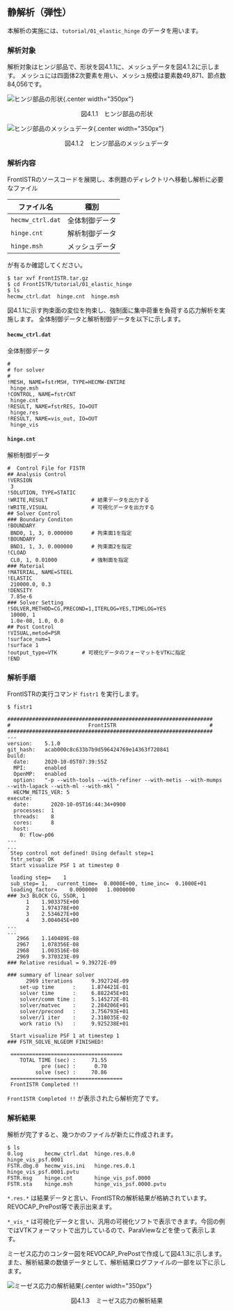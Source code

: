 ## 静解析（弾性）

本解析の実施には、`tutorial/01_elastic_hinge` のデータを用います。

### 解析対象

解析対象はヒンジ部品で、形状を図4.1.1に、メッシュデータを図4.1.2に示します。
メッシュには四面体2次要素を用い、メッシュ規模は要素数49,871、節点数84,056です。

![ヒンジ部品の形状](./media/tutorial01_01.png){.center width="350px"}
<div style="text-align: center;">
図4.1.1　ヒンジ部品の形状
</div>

![ヒンジ部品のメッシュデータ](./media/tutorial01_02.png){.center width="350px"}
<div style="text-align: center;">
図4.1.2　ヒンジ部品のメッシュデータ
</div>

### 解析内容

FrontISTRのソースコードを展開し、本例題のディレクトリへ移動し解析に必要なファイル


  | ファイル名       | 種別           |
  |------------------|----------------|
  | `hecmw_ctrl.dat` | 全体制御データ |
  | `hinge.cnt`      | 解析制御データ |
  | `hinge.msh`      | メッシュデータ |

が有るか確認してください。

```
$ tar xvf FrontISTR.tar.gz
$ cd FrontISTR/tutorial/01_elastic_hinge
$ ls
hecmw_ctrl.dat  hinge.cnt  hinge.msh
```

図4.1.1に示す拘束面の変位を拘束し、強制面に集中荷重を負荷する応力解析を実施します。
全体制御データと解析制御データを以下に示します。

#### `hecmw_ctrl.dat`

全体制御データ

```
#
# for solver
#
!MESH, NAME=fstrMSH, TYPE=HECMW-ENTIRE
 hinge.msh
!CONTROL, NAME=fstrCNT
 hinge.cnt
!RESULT, NAME=fstrRES, IO=OUT
 hinge.res
!RESULT, NAME=vis_out, IO=OUT
 hinge_vis
```

#### `hinge.cnt`

解析制御データ

```
#  Control File for FISTR
## Analysis Control
!VERSION
 3
!SOLUTION, TYPE=STATIC
!WRITE,RESULT              # 結果データを出力する
!WRITE,VISUAL              # 可視化データを出力する
## Solver Control
### Boundary Conditon
!BOUNDARY
 BND0, 1, 3, 0.000000      # 拘束面1を指定
!BOUNDARY
 BND1, 1, 3, 0.000000      # 拘束面2を指定
!CLOAD
 CL0, 1, 0.01000           # 強制面を指定
### Material
!MATERIAL, NAME=STEEL
!ELASTIC
 210000.0, 0.3
!DENSITY
 7.85e-6
### Solver Setting
!SOLVER,METHOD=CG,PRECOND=1,ITERLOG=YES,TIMELOG=YES
 10000, 1
 1.0e-08, 1.0, 0.0
## Post Control
!VISUAL,metod=PSR
!surface_num=1
!surface 1
!output_type=VTK        # 可視化データのフォーマットをVTKに指定
!END
```

### 解析手順


FrontISTRの実行コマンド `fistr1` を実行します。

```
$ fistr1
```

```
##################################################################
#                         FrontISTR                              #
##################################################################
---
version:    5.1.0
git_hash:   acab000c8c633b7b9d596424769e14363f720841
build:
  date:     2020-10-05T07:39:55Z
  MPI:      enabled
  OpenMP:   enabled
  option:   "-p --with-tools --with-refiner --with-metis --with-mumps --with-lapack --with-ml --with-mkl "
  HECMW_METIS_VER: 5
execute:
  date:       2020-10-05T16:44:34+0900
  processes:  1
  threads:    8
  cores:      8
  host:
    0: flow-p06
---
...
 Step control not defined! Using default step=1
 fstr_setup: OK
 Start visualize PSF 1 at timestep 0

 loading step=    1
 sub_step= 1,   current_time=  0.0000E+00, time_inc=  0.1000E+01
 loading_factor=    0.0000000   1.0000000
### 3x3 BLOCK CG, SSOR, 1
      1    1.903375E+00
      2    1.974378E+00
      3    2.534627E+00
      4    3.004045E+00
...
...
   2966    1.140489E-08
   2967    1.078356E-08
   2968    1.003516E-08
   2969    9.370323E-09
### Relative residual = 9.39272E-09

### summary of linear solver
      2969 iterations      9.392724E-09
    set-up time      :     1.874421E-01
    solver time      :     6.882245E+01
    solver/comm time :     5.145272E-01
    solver/matvec    :     2.284206E+01
    solver/precond   :     3.756793E+01
    solver/1 iter    :     2.318035E-02
    work ratio (%)   :     9.925238E+01

 Start visualize PSF 1 at timestep 1
### FSTR_SOLVE_NLGEOM FINISHED!

 ====================================
    TOTAL TIME (sec) :     71.55
           pre (sec) :      0.70
         solve (sec) :     70.86
 ====================================
 FrontISTR Completed !!
```

`FrontISTR Completed !!` が表示されたら解析完了です。

### 解析結果

解析が完了すると、幾つかのファイルが新たに作成されます。

```
$ ls
0.log       hecmw_ctrl.dat  hinge.res.0.0            hinge_vis_psf.0001
FSTR.dbg.0  hecmw_vis.ini   hinge.res.0.1            hinge_vis_psf.0001.pvtu
FSTR.msg    hinge.cnt       hinge_vis_psf.0000
FSTR.sta    hinge.msh       hinge_vis_psf.0000.pvtu
```

`*.res.*` は結果データと言い、FrontISTRの解析結果が格納されています。REVOCAP_PrePost等で表示出来ます。

`*_vis_*` は可視化データと言い、汎用の可視化ソフトで表示できます。今回の例ではVTKフォーマットで出力しているので、ParaViewなどを使って表示します。

ミーゼス応力のコンター図をREVOCAP_PrePostで作成して図4.1.3に示します。
また、解析結果の数値データとして、解析結果ログファイルの一部を以下に示します。

![ミーゼス応力の解析結果](./media/tutorial01_03.png){.center width="350px"}
<div style="text-align: center;">
図4.1.3　ミーゼス応力の解析結果
</div>


